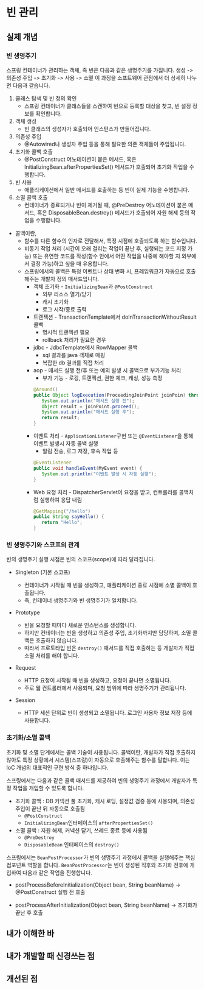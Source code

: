 # 빈 관리

## 실제 개념
### 빈 생명주기
스프링 컨테이너가 관리하는 객체, 즉 빈은 다음과 같은 생명주기를 가집니다. 
생성 -> 의존성 주입 -> 초기화 -> 사용 -> 소멸
이 과정을 소프트웨어 관점에서 더 상세히 나누면 다음과 같습니다. 

1. 클래스 탐색 및 빈 정의 확인
    * 스프링 컨테이너가 클래스들을 스캔하여 빈으로 등록할 대상을 찾고, 빈 설정 정보를 확인합니다.
1. 객체 생성
    * 빈 클래스의 생성자가 호출되어 인스턴스가 만들어집니다.
1. 의존성 주입
    * @Autowired나 생성자 주입 등을 통해 필요한 의존 객체들이 주입됩니다.
1. 초기화 콜백 호출
    * @PostConstruct 어노테이션이 붙은 메서드, 혹은 InitializingBean.afterPropertiesSet() 메서드가 호출되어 초기화 작업을 수행합니다.
1. 빈 사용
    * 애플리케이션에서 일반 메서드를 호출하는 등 빈이 실제 기능을 수행합니다.
1. 소멸 콜백 호출
    * 컨테이너가 종료되거나 빈이 제거될 때, @PreDestroy 어노테이션이 붙은 메서드, 혹은 DisposableBean.destroy() 메서드가 호출되어 자원 해제 등의 작업을 수행합니다.

* 콜백이란,
  * 함수를 다른 함수의 인자로 전달해서, 특정 시점에 호출되도록 하는 함수입니다.
  * 비동기 작업 처리 (시간이 오래 걸리는 작업이 끝난 후, 실행되는 코드 지정 가능) 또는 유연한 코드를 작성(함수 안에서 어떤 작업을 나중에 해야할 지 외부에서 결정 가능)하고 싶을 때 유용합니다.
  * 스프링에서의 콜백은 특정 이벤트나 상태 변화 시, 프레임워크가 자동으로 호출해주는 개발자 정의 매서드입니다.
    * 객체 초기화 - `InitializingBean`과 `@PostConstruct`
      * 외부 리소스 열기/닫기
      * 캐시 초기화
      * 로그 시작/종료 출력
    * 트랜젝션 - TransactionTemplate에서 doInTransactionWithoutResult 콜백
      * 명시적 트랜젝션 필요
      * rollback 처리가 필요한 경우
    * jdbc - JdbcTemplate에서 RowMapper 콜백
      * sql 결과를 java 객체로 매핑
      * 복잡한 db 결과를 직접 처리 
    * aop - 매서드 실행 전/후 또는 예외 발생 시 콜백으로 부가기능 처리
      * 부가 기능 - 로깅, 트랜젝션, 권한 체크, 캐싱, 성능 측정
      ```java
      @Around()
      public Object logExecution(ProceedingJoinPoint joinPoin) throws Throwable {
         System.out.println("매서드 실행 전");
         Object result = joinPoint.proceed();
         System.out.println("매서드 실행 후");
         return result;
      }
      ```
    * 이벤트 처리 - `ApplicationListener`구현 또는 `@EventListener`을 통해 이벤트 발생시 자동 콜백 실행
      * 알림 전송, 로그 저장, 후속 작업 등
      ```java
      @EventListener
      public void handleEvent(MyEvent event) {
         System.out.println("이벤트 발생 시 자동 실행");
      }
      ```
    * Web 요청 처리 - DispatcherServlet이 요청을 받고, 컨트롤러를 콜백처럼 실행하여 응답 내림
      ```java
      @GetMapping("/hello")
      public String sayHello() {
         return "Hello";
      }
      ```

### 빈 생명주기와 스코프의 관계
빈의 생명주기 실행 시점은 빈의 스코프(scope)에 따라 달라집니다.
* Singleton (기본 스코프)
    * 컨테이너가 시작될 때 빈을 생성하고, 애플리케이션 종료 시점에 소멸 콜백이 호출됩니다.
    * 즉, 컨테이너 생명주기와 빈 생명주기가 일치합니다.

* Prototype
    * 빈을 요청할 때마다 새로운 인스턴스를 생성합니다.
    * 하지만 컨테이너는 빈을 생성하고 의존성 주입, 초기화까지만 담당하며, 소멸 콜백은 호출하지 않습니다.
    * 따라서 프로토타입 빈은 `destroy()` 매서드를 직접 호출하는 등 개발자가 직접 소멸 처리를 해야 합니다.

* Request
    * HTTP 요청이 시작될 때 빈을 생성하고, 요청이 끝나면 소멸됩니다.
    * 주로 웹 컨트롤러에서 사용되며, 요청 범위에 따라 생명주기가 관리됩니다.

* Session
    * HTTP 세션 단위로 빈이 생성되고 소멸됩니다. 로그인 사용자 정보 저장 등에 사용합니다.

### 초기화/소멸 콜백
초기화 및 소멸 단계에서는 콜백 기술이 사용됩니다. 
콜백이란, 개발자가 직접 호출하지 않아도 특정 상황에서 시스템(스프링)이 자동으로 호출해주는 함수를 말합니다. 
이는 IoC 개념의 대표적인 구현 방식 중 하나입니다. 

스프링에서는 다음과 같은 콜백 매서드를 제공하여 빈의 생명주기 과정에서 개발자가 특정 작업을 개입할 수 있도록 합니다.

* 초기화 콜백 : DB 커넥션 풀 초기화, 캐시 로딩, 설정값 검증 등에 사용되며, 의존성 주입이 끝난 뒤 자동으로 호출됨
    * `@PostConstruct`
    * `InitializingBean`인터페이스의 `afterPropertiesSet()`
* 소멸 콜백 : 자원 해제, 커넥션 닫기, 쓰레드 종료 등에 사용됨
    * `@PreDestroy`
    * `DisposableBean` 인터페이스의 `destroy()`

스프링에서는 `BeanPostProcessor`가 빈의 생명주기 과정에서 콜백을 실행해주는 핵심 컴포넌트 역할을 합니다. 
`BeanPostProcessor`는 빈이 생성된 직후와 초기화 전후에 개입하여 다음과 같은 작업을 진행합니다. 
* postProcessBeforeInitialization(Object bean, String beanName)
    → @PostConstruct 실행 전 호출

* postProcessAfterInitialization(Object bean, String beanName)
    → 초기화가 끝난 후 호출

## 내가 이해한 바
## 내가 개발할 때 신경쓰는 점
## 개선된 점
